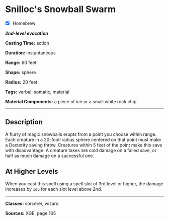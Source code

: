 # Snilloc's Snowball Swarm

- [x] Homebrew

***2nd-level evocation***

**Casting Time:** action

**Duration:** instantaneous

**Range:** 60 feet

**Shape:** sphere

**Radius:** 20 feet

**Tags:** verbal, somatic, material

**Material Components:** a piece of ice or a small white rock chip

---

## Description
A flurry of magic snowballs erupts from a point you choose within range.
Each creature in a 20-foot-radius sphere centered on that point must make a Dexterity saving throw.
Creatures within 5 feet of the point make this save with disadvantage.
A creature takes `3d6` cold damage on a failed save, or half as much damage on a successful one. 

## At Higher Levels
When you cast this spell using a spell slot of 3rd level or higher, the damage increases by `1d6` for each slot level above 2nd.

---

**Classes:** sorcerer, wizard

**Sources:** XGE, page 165
